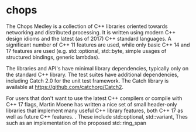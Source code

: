 # chops
The Chops Medley is a collection of C++ libraries oriented towards networking and distributed processing. It is written using modern C++ design idioms and the latest (as of 2017) C++ standard languages. A significant number of C++ 11 features are used, while only basic C++ 14 and 17 features are used (e.g. std::optional, std::byte, simple usages of structured bindings, generic lambdas).

The libraries and API's have minimal library dependencies, typically only on the standard C++ library. The test suites have additional dependencies, including Catch 2.0 for the unit test framework. The Catch library is available at https://github.com/catchorg/Catch2.

For users that don't want to use the latest C++ compilers or compile with C++ 17 flags, Martin Moene has written a nice set of small header-only libraries that implement many useful C++ library features, both C++ 17 as well as future C++ features. . These include std::optional, std::variant, Thes such as an implementation of the proposed std::ring_span
